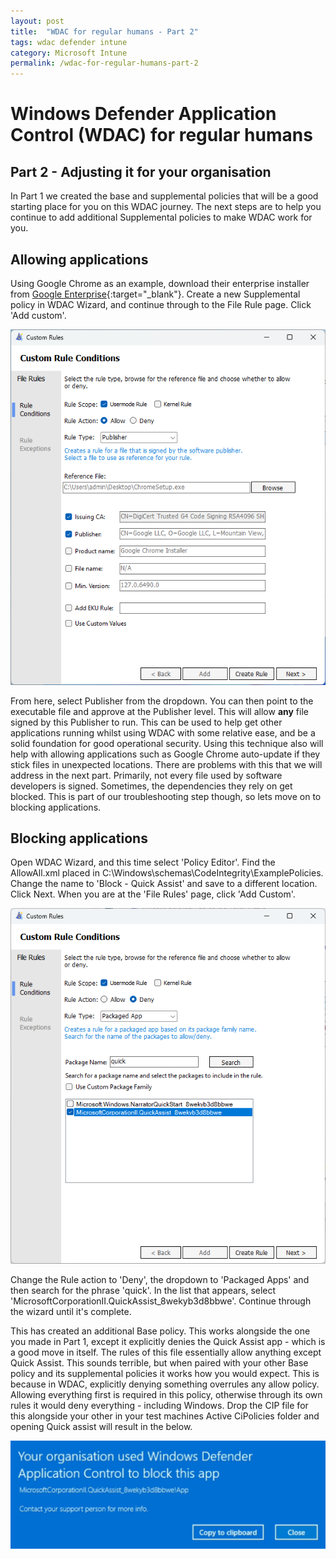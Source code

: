 ```yaml
---
layout: post
title:  "WDAC for regular humans - Part 2"
tags: wdac defender intune
category: Microsoft Intune
permalink: /wdac-for-regular-humans-part-2
---
```


# Windows Defender Application Control (WDAC) for regular humans
## Part 2 - Adjusting it for your organisation

In Part 1 we created the base and supplemental policies that will be a good starting place for you on this WDAC journey. The next steps are to help you continue to add additional Supplemental policies to make WDAC work for you.

## Allowing applications

Using Google Chrome as an example, download their enterprise installer from [Google Enterprise](https://chromeenterprise.google/download){:target="_blank"}. Create a new Supplemental policy in WDAC Wizard, and continue through to the File Rule page. Click 'Add custom'.

![WDAC2-1](/assets/wdac-part2/wdac1.png)

From here, select Publisher from the dropdown. You can then point to the executable file and approve at the Publisher level. This will allow **any** file signed by this Publisher to run. This can be used to help get other applications running whilst using WDAC with some relative ease, and be a solid foundation for good operational security. Using this technique also will help with allowing applications such as Google Chrome auto-update if they stick files in unexpected locations. There are problems with this that we will address in the next part. Primarily, not every file used by software developers is signed. Sometimes, the dependencies they rely on get blocked. This is part of our troubleshooting step though, so lets move on to blocking applications.

## Blocking applications

Open WDAC Wizard, and this time select 'Policy Editor'. Find the AllowAll.xml placed in C:\Windows\schemas\CodeIntegrity\ExamplePolicies. Change the name to 'Block - Quick Assist' and save to a different location. Click Next. When you are at the 'File Rules' page, click 'Add Custom'.

![WDAC2-2](/assets/wdac-part2/wdac2.png)

Change the Rule action to 'Deny', the dropdown to 'Packaged Apps' and then search for the phrase 'quick'. In the list that appears, select 'MicrosoftCorporationII.QuickAssist_8wekyb3d8bbwe'. Continue through the wizard until it's complete.

This has created an additional Base policy. This works alongside the one you made in Part 1, except it explicitly denies the Quick Assist app - which is a good move in itself. The rules of this file essentially allow anything except Quick Assist. This sounds terrible, but when paired with your other Base policy and its supplemental policies it works how you would expect. This is because in WDAC, explicitly denying something overrules any allow policy. Allowing everything first is required in this policy, otherwise through its own rules it would deny everything - including Windows. Drop the CIP file for this alongside your other in your test machines Active CiPolicies folder and opening Quick assist will result in the below.

![WDAC2-3](/assets/wdac-part2/wdac3.png)
